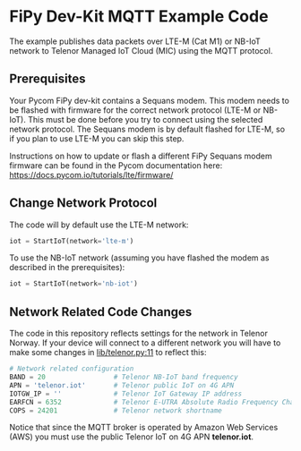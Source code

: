 # FiPy Dev-Kit MQTT Example Code

The example publishes data packets over LTE-M (Cat M1) or NB-IoT network to Telenor Managed IoT Cloud (MIC) using the MQTT protocol.

## Prerequisites

Your Pycom FiPy dev-kit contains a Sequans modem. This modem needs to be flashed with firmware for the correct network protocol (LTE-M or NB-IoT). This must be done before you try to connect using the selected network protocol. The Sequans modem is by default flashed for LTE-M, so if you plan to use LTE-M you can skip this step.

Instructions on how to update or flash a different FiPy Sequans modem firmware can be found in the Pycom documentation here: https://docs.pycom.io/tutorials/lte/firmware/

## Change Network Protocol

The code will by default use the LTE-M network:

``` python
iot = StartIoT(network='lte-m')
```

To use the NB-IoT network (assuming you have flashed the modem as described in the prerequisites):

``` python
iot = StartIoT(network='nb-iot')
```

## Network Related Code Changes

The code in this repository reflects settings for the network in Telenor Norway. If your device will connect to a different network you will have to make some changes in [lib/telenor.py:11](./lib/telenor.py#L11) to reflect this:

``` python
# Network related configuration
BAND = 20                 # Telenor NB-IoT band frequency
APN = 'telenor.iot'       # Telenor public IoT on 4G APN
IOTGW_IP = ''             # Telenor IoT Gateway IP address
EARFCN = 6352             # Telenor E-UTRA Absolute Radio Frequency Channel Number
COPS = 24201              # Telenor network shortname
```

Notice that since the MQTT broker is operated by Amazon Web Services (AWS) you must use the public Telenor IoT on 4G APN **telenor.iot**.
